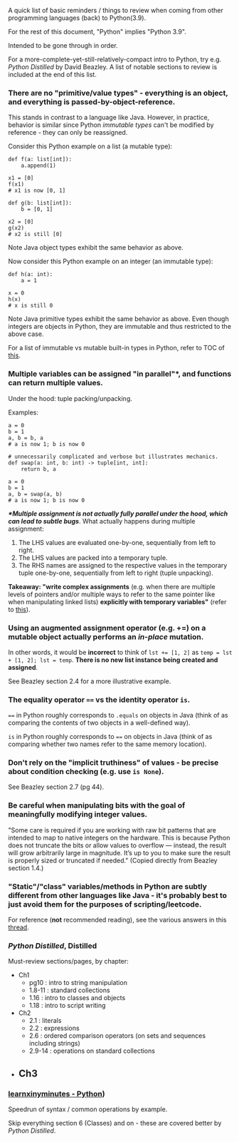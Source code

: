 A quick list of basic reminders / things to review when coming from other programming languages (back) to Python(3.9).

For the rest of this document, "Python" implies "Python 3.9".

Intended to be gone through in order.

For a more-complete-yet-still-relatively-compact intro to Python, try e.g. *Python Distilled* by David Beazley. A list of notable sections to review is included at the end of this list.


### There are no "primitive/value types" - everything is an object, and everything is passed-by-object-reference.

This stands in contrast to a language like Java. However, in practice, behavior is similar since Python *immutable types* can't be modified by reference - they can only be reassigned.

Consider this Python example on a list (a mutable type):

```
def f(a: list[int]):
	a.append(1)

x1 = [0]
f(x1)
# x1 is now [0, 1]

def g(b: list[int]):
	b = [0, 1]

x2 = [0]
g(x2)
# x2 is still [0]
```

Note Java object types exhibit the same behavior as above.

Now consider this Python example on an integer (an immutable type):

```
def h(a: int):
	a = 1

x = 0
h(x)
# x is still 0
```

Note Java primitive types exhibit the same behavior as above. Even though integers are objects in Python, they are immutable and thus restricted to the above case.

For a list of immutable vs mutable built-in types in Python, refer to TOC of [this](https://realpython.com/python-mutable-vs-immutable-types/).


### Multiple variables can be assigned "in parallel"\*, and functions can return multiple values.

Under the hood: tuple packing/unpacking.

Examples:

```
a = 0
b = 1
a, b = b, a
# a is now 1; b is now 0
```

```
# unnecessarily complicated and verbose but illustrates mechanics.
def swap(a: int, b: int) -> tuple[int, int]:
	return b, a

a = 0
b = 1
a, b = swap(a, b)
# a is now 1; b is now 0
```

***\*Multiple assignment is not actually fully parallel under the hood, which can lead to subtle bugs***. What actually happens during multiple assignment:

1. The LHS values are evaluated one-by-one, sequentially from left to right.
2. The LHS values are packed into a temporary tuple.
3. The RHS names are assigned to the respective values in the temporary tuple one-by-one, sequentially from left to right (tuple unpacking).

**Takeaway: "write complex assignments** (e.g. when there are multiple levels of pointers and/or multiple ways to refer to the same pointer like when manipulating linked lists) **explicitly with temporary variables"** (refer to [this](https://stackoverflow.com/a/55369250)).


### Using an augmented assignment operator (e.g. +=) on a mutable object actually performs an *in-place* mutation.

In other words, it would be **incorrect** to think of ```lst += [1, 2]``` as ```temp = lst + [1, 2]; lst = temp```. **There is no new list instance being created and assigned**.

See Beazley section 2.4 for a more illustrative example.


### The equality operator ```==``` vs the identity operator ```is```.

```==``` in Python roughly corresponds to ```.equals``` on objects in Java (think of as comparing the contents of two objects in a well-defined way).

```is``` in Python roughly corresponds to ```==``` on objects in Java (think of as comparing whether two names refer to the same memory location).


### Don't rely on the "implicit truthiness" of values - be precise about condition checking (e.g. use ```is None```).

See Beazley section 2.7 (pg 44).


### Be careful when manipulating bits with the goal of meaningfully modifying integer values.

"Some care is required if you are working with raw bit patterns that are intended to map to native integers on the hardware. This is because Python does not truncate the bits or allow values to overflow — instead, the result will grow arbitrarily large in magnitude. It’s up to you to make sure the result is properly sized or truncated if needed." (Copied directly from Beazley section 1.4.)


### "Static"/"class" variables/methods in Python are subtly different from other languages like Java - it's probably best to just avoid them for the purposes of scripting/leetcode.

For reference (**not** recommended reading), see the various answers in this [thread](https://stackoverflow.com/questions/68645/class-static-variables-and-methods).


### *Python Distilled*, Distilled

Must-review sections/pages, by chapter:
- Ch1
	- pg10 : intro to string manipulation
	- 1.8-11 : standard collections
	- 1.16 : intro to classes and objects
	- 1.18 : intro to script writing
- Ch2
	- 2.1 : literals
	- 2.2 : expressions
	- 2.6 : ordered comparison operators (on sets and sequences including strings)
	- 2.9-14 : operations on standard collections
- Ch3
	- 


### [learnxinyminutes - Python](https://learnxinyminutes.com/docs/python/))

Speedrun of syntax / common operations by example.

Skip everything section 6 (Classes) and on - these are covered better by *Python Distilled*.
